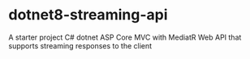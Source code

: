 # dotnet8-streaming-api
A starter project C# dotnet ASP Core MVC with MediatR Web API that supports streaming responses to the client
